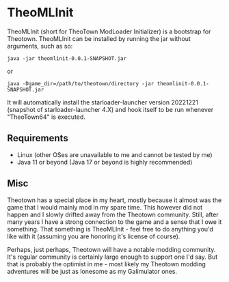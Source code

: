 # TheoMLInit

TheoMLInit (short for TheoTown ModLoader Initializer) is a bootstrap for Theotown.
TheoMLInit can be installed by running the jar without arguments, such as so:

	java -jar theomlinit-0.0.1-SNAPSHOT.jar

or

	java -Dgame_dir=/path/to/theotown/directory -jar theomlinit-0.0.1-SNAPSHOT.jar

It will automatically install the starloader-launcher version 20221221 (snapshot of
starloader-launcher 4.X) and hook itself to be run whenever "TheoTown64" is executed.

## Requirements

 - Linux (other OSes are unavailable to me and cannot be tested by me)
 - Java 11 or beyond (Java 17 or beyond is highly recommended)

## Misc

Theotown has a special place in my heart, mostly because it almost was the game
that I would mainly mod in my spare time. This however did not happen and I slowly
drifted away from the Theotown community. Still, after many years I have a strong connection
to the game and a sense that I owe it something. That something is TheoMLInit - feel free
to do anything you'd like with it (assuming you are honoring it's license of course).

Perhaps, just perhaps, Theotown will have a notable modding community. It's regular
community is certainly large enough to support one I'd say. But that is probably the
optimist in me - most likely my Theotown modding adventures will be just as lonesome
as my Galimulator ones.
